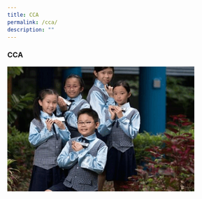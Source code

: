 ```yaml
---
title: CCA
permalink: /cca/
description: ""
---
```

### **CCA**

<img src="/images/cca.gif" style="width:85%">